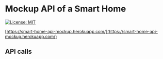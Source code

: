 # Mockup API of a Smart Home
 
[![License: MIT][license-image]][license]

[https://smart-home-api-mockup.herokuapp.com/](https://smart-home-api-mockup.herokuapp.com/)

## API calls


[license]: https://github.com/MarcoBendinelli/Smart-Home-API/blob/main/LICENSE
[license-image]: https://img.shields.io/badge/License-MIT-blue.svg
